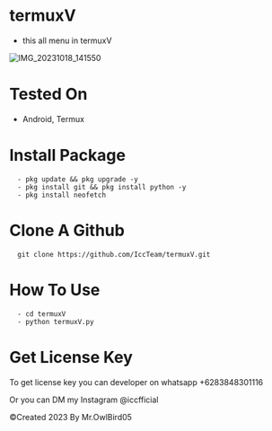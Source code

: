 # termuxV

  - this all menu in termuxV

   ![IMG_20231018_141550](https://github.com/IccTeam/termuxV/assets/143928335/28753090-3cd5-4414-b1e5-d5eb2743d2e0)

# Tested On
- Android, Termux
# Install Package
```
  - pkg update && pkg upgrade -y
  - pkg install git && pkg install python -y
  - pkg install neofetch
```
# Clone A Github
      git clone https://github.com/IccTeam/termuxV.git
# How To Use
```
  - cd termuxV
  - python termuxV.py
```
# Get License Key
  To get license key you can developer on whatsapp +6283848301116

  Or you can DM my Instagram @iccfficial

   ©Created 2023 By Mr.OwlBird05
